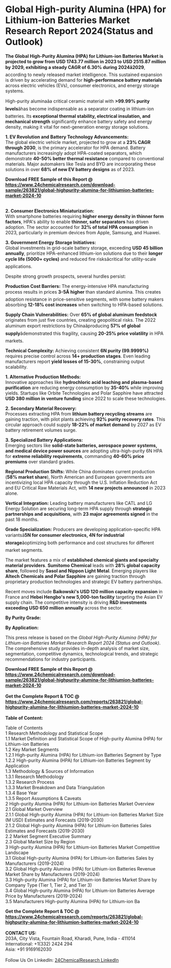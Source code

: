 <h1>Global High-purity Alumina (HPA) for Lithium-ion Batteries Market Research Report 2024(Status and Outlook)</h1><p><strong>The Global High-Purity Alumina (HPA) for Lithium-ion Batteries Market is projected to grow from USD 1743.77 million in 2023 to USD 2515.87 million by 2029, exhibiting a steady CAGR of 6.30% during 2024â2029</strong>, according to newly released market intelligence. This sustained expansion is driven by accelerating demand for <strong>high-performance battery materials</strong> across electric vehicles (EVs), consumer electronics, and energy storage systems.</p><p>High-purity aluminaâa critical ceramic material with <strong>&gt;99.99% purity levels</strong>âhas become indispensable as a separator coating in lithium-ion batteries. Its <strong>exceptional thermal stability, electrical insulation, and mechanical strength</strong> significantly enhance battery safety and energy density, making it vital for next-generation energy storage solutions.</p><p><strong>1. EV Revolution and Battery Technology Advancements:</strong><br>
The global electric vehicle market, projected to grow at a <strong>23% CAGR through 2030</strong>, is the primary accelerator for HPA demand. Battery manufacturers increasingly adopt HPA-coated separators, which demonstrate <strong>40-50% better thermal resistance</strong> compared to conventional materials. Major automakers like Tesla and BYD are incorporating these solutions in over <strong>68% of new EV battery designs</strong> as of 2023.</p><div><b>Download FREE Sample of this Report @ 
            <a href="https://www.24chemicalresearch.com/download-sample/263821/global-highpurity-alumina-for-lithiumion-batteries-market-2024-10">
            https://www.24chemicalresearch.com/download-sample/263821/global-highpurity-alumina-for-lithiumion-batteries-market-2024-10</a></b></div><br><p><strong>2. Consumer Electronics Miniaturization:</strong><br>
With smartphone batteries requiring <strong>higher energy density in thinner form factors</strong>, HPA's ability to enable <strong>thinner, safer separators</strong> has driven adoption. The sector accounted for <strong>32% of total HPA consumption</strong> in 2023, particularly in premium devices from Apple, Samsung, and Huawei.</p><p><strong>3. Government Energy Storage Initiatives:</strong><br>
Global investments in grid-scale battery storage, exceeding <strong>USD 45 billion annually</strong>, prioritize HPA-enhanced lithium-ion solutions due to their <strong>longer cycle life (5000+ cycles)</strong> and reduced fire risksâcritical for utility-scale applications.</p><p>Despite strong growth prospects, several hurdles persist:</p><p><strong>Production Cost Barriers:</strong> The energy-intensive HPA manufacturing process results in prices <strong>3-5Ã higher</strong> than standard alumina. This creates adoption resistance in price-sensitive segments, with some battery makers absorbing <strong>12-18% cost increases</strong> when switching to HPA-based solutions.</p><p><strong>Supply Chain Vulnerabilities:</strong> Over <strong>65% of global aluminum feedstock</strong> originates from just five countries, creating geopolitical risks. The 2022 aluminum export restrictions by Chinaâproducing <strong>57% of global supply</strong>âdemonstrated this fragility, causing <strong>20-25% price volatility</strong> in HPA markets.</p><p><strong>Technical Complexity:</strong> Achieving consistent <strong>6N purity (99.9999%)</strong> requires precise control across <strong>14+ production stages</strong>. Even leading manufacturers report <strong>yield losses of 15-30%</strong>, constraining output scalability.</p><p><strong>1. Alternative Production Methods:</strong><br>
Innovative approaches like <strong>hydrochloric acid leaching and plasma-based purification</strong> are reducing energy consumption by <strong>35-40%</strong> while improving yields. Startups like Orbite Technologies and Polar Sapphire have attracted <strong>USD 380 million in venture funding</strong> since 2022 to scale these technologies.</p><p><strong>2. Secondary Material Recovery:</strong><br>
Processes extracting HPA from <strong>lithium battery recycling streams</strong> are gaining traction, with pilot plants achieving <strong>92% purity recovery rates</strong>. This circular approach could supply <strong>18-22% of market demand</strong> by 2027 as EV battery retirement volumes surge.</p><p><strong>3. Specialized Battery Applications:</strong><br>
Emerging sectors like <strong>solid-state batteries, aerospace power systems, and medical device power sources</strong> are adopting ultra-high-purity 6N HPA for <strong>extreme reliability requirements</strong>, commanding <strong>40-60% price premiums</strong> over standard grades.</p><p><strong>Regional Production Shifts:</strong> While China dominates current production (<strong>58% market share</strong>), North American and European governments are incentivizing local HPA capacity through the U.S. Inflation Reduction Act and EU Critical Raw Materials Act, with <strong>14 new projects announced</strong> in 2023 alone.</p><p><strong>Vertical Integration:</strong> Leading battery manufacturers like CATL and LG Energy Solution are securing long-term HPA supply through <strong>strategic partnerships and acquisitions</strong>, with <strong>23 major agreements signed</strong> in the past 18 months.</p><p><strong>Grade Specialization:</strong> Producers are developing application-specific HPA variantsâ<strong>5N for consumer electronics, 4N for industrial storage</strong>âoptimizing both performance and cost structures for different market segments.</p><p>The market features a mix of <strong>established chemical giants and specialty material providers</strong>. <strong>Sumitomo Chemical</strong> leads with <strong>28% global capacity share</strong>, followed by <strong>Sasol and Nippon Light Metal</strong>. Emerging players like <strong>Altech Chemicals and Polar Sapphire</strong> are gaining traction through proprietary production technologies and strategic EV battery partnerships.</p><p>Recent moves include <strong>Baikowski's USD 120 million capacity expansion</strong> in France and <strong>Hebei Hengbo's new 5,000-ton facility</strong> targeting the Asian EV supply chain. The competitive intensity is driving <strong>R&amp;D investments exceeding USD 650 million annually</strong> across the sector.</p><p><strong>By Purity Grade:</strong></p><p><strong>By Application:</strong></p><p>This press release is based on the <em>Global High-Purity Alumina (HPA) for Lithium-ion Batteries Market Research Report 2024 (Status and Outlook)</em>. The comprehensive study provides in-depth analysis of market size, segmentation, competitive dynamics, technological trends, and strategic recommendations for industry participants.</p><div><b>Download FREE Sample of this Report @ 
            <a href="https://www.24chemicalresearch.com/download-sample/263821/global-highpurity-alumina-for-lithiumion-batteries-market-2024-10">
            https://www.24chemicalresearch.com/download-sample/263821/global-highpurity-alumina-for-lithiumion-batteries-market-2024-10</a></b></div><br><div><b>Get the Complete Report & TOC @ 
            <a href="https://www.24chemicalresearch.com/reports/263821/global-highpurity-alumina-for-lithiumion-batteries-market-2024-10">
            https://www.24chemicalresearch.com/reports/263821/global-highpurity-alumina-for-lithiumion-batteries-market-2024-10</a></b></div><br>
            <b>Table of Content:</b><p>Table of Contents<br />
1 Research Methodology and Statistical Scope<br />
1.1 Market Definition and Statistical Scope of High-purity Alumina (HPA) for Lithium-ion Batteries<br />
1.2 Key Market Segments<br />
1.2.1 High-purity Alumina (HPA) for Lithium-ion Batteries Segment by Type<br />
1.2.2 High-purity Alumina (HPA) for Lithium-ion Batteries Segment by Application<br />
1.3 Methodology & Sources of Information<br />
1.3.1 Research Methodology<br />
1.3.2 Research Process<br />
1.3.3 Market Breakdown and Data Triangulation<br />
1.3.4 Base Year<br />
1.3.5 Report Assumptions & Caveats<br />
2 High-purity Alumina (HPA) for Lithium-ion Batteries Market Overview<br />
2.1 Global Market Overview<br />
2.1.1 Global High-purity Alumina (HPA) for Lithium-ion Batteries Market Size (M USD) Estimates and Forecasts (2019-2030)<br />
2.1.2 Global High-purity Alumina (HPA) for Lithium-ion Batteries Sales Estimates and Forecasts (2019-2030)<br />
2.2 Market Segment Executive Summary<br />
2.3 Global Market Size by Region<br />
3 High-purity Alumina (HPA) for Lithium-ion Batteries Market Competitive Landscape<br />
3.1 Global High-purity Alumina (HPA) for Lithium-ion Batteries Sales by Manufacturers (2019-2024)<br />
3.2 Global High-purity Alumina (HPA) for Lithium-ion Batteries Revenue Market Share by Manufacturers (2019-2024)<br />
3.3 High-purity Alumina (HPA) for Lithium-ion Batteries Market Share by Company Type (Tier 1, Tier 2, and Tier 3)<br />
3.4 Global High-purity Alumina (HPA) for Lithium-ion Batteries Average Price by Manufacturers (2019-2024)<br />
3.5 Manufacturers High-purity Alumina (HPA) for Lithium-ion Ba</p><div><b>Get the Complete Report & TOC @ 
            <a href="https://www.24chemicalresearch.com/reports/263821/global-highpurity-alumina-for-lithiumion-batteries-market-2024-10">
            https://www.24chemicalresearch.com/reports/263821/global-highpurity-alumina-for-lithiumion-batteries-market-2024-10</a></b></div><br><b>CONTACT US:</b><br>
            203A, City Vista, Fountain Road, Kharadi, Pune, India - 411014<br>
            International: +1(332) 2424 294<br>
            Asia: +91 9169162030 <br><br>
            Follow Us On LinkedIn: <a href="https://www.linkedin.com/company/24chemicalresearch/">24ChemicalResearch LinkedIn</a>